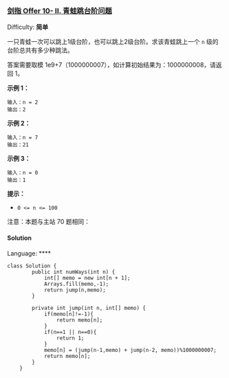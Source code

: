 ### [剑指 Offer 10- II. 青蛙跳台阶问题](https://leetcode-cn.com/problems/qing-wa-tiao-tai-jie-wen-ti-lcof/)

Difficulty: **简单**

一只青蛙一次可以跳上1级台阶，也可以跳上2级台阶。求该青蛙跳上一个 `n` 级的台阶总共有多少种跳法。

答案需要取模 1e9+7（1000000007），如计算初始结果为：1000000008，请返回 1。

**示例 1：**

```
输入：n = 2
输出：2
```

**示例 2：**

```
输入：n = 7
输出：21
```

**示例 3：**

```
输入：n = 0
输出：1
```

**提示：**

* `0 <= n <= 100`

注意：本题与主站 70 题相同：

#### Solution

Language: ****

```
class Solution {
        public int numWays(int n) {
            int[] memo = new int[n + 1];
            Arrays.fill(memo,-1);
            return jump(n,memo);
        }

        private int jump(int n, int[] memo) {
            if(memo[n]!=-1){
                return memo[n];
            }
            if(n==1 || n==0){
                return 1;
            }
            memo[n] = (jump(n-1,memo) + jump(n-2, memo))%1000000007;
            return memo[n];
        }
    }
```
